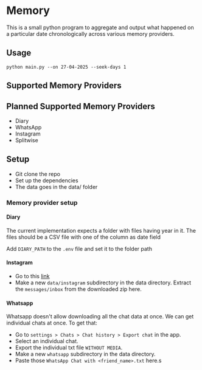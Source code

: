 # Memory
This is a small python program to aggregate and output what happened on a particular date chronologically across various
memory providers.

## Usage
`python main.py --on 27-04-2025 --seek-days 1`

## Supported Memory Providers

## Planned Supported Memory Providers
- Diary
- WhatsApp
- Instagram
- Splitwise

## Setup
- Git clone the repo
- Set up the dependencies
- The data goes in the data/ folder
### Memory provider setup
#### Diary
The current implementation expects a folder with files having year in it.
The files should be a CSV file with one of the column as date field

Add `DIARY_PATH` to the `.env` file and set it to the folder path

#### Instagram
  - Go to this [link](https://www.instagram.com/download/request/)
  - Make a new `data/instagram` subdirectory in the data directory. Extract the `messages/inbox` from the downloaded zip here.

#### Whatsapp
Whatsapp doesn't allow downloading all the chat data at once. We can get individual chats at once. To get that:
  - Go to `settings > Chats > Chat history > Export chat` in the app.
  - Select an individual chat.
  - Export the individual txt file `WITHOUT MEDIA`.
  - Make a new `whatsapp` subdirectory in the data directory.
  - Paste those `WhatsApp Chat with <friend_name>.txt` here.s